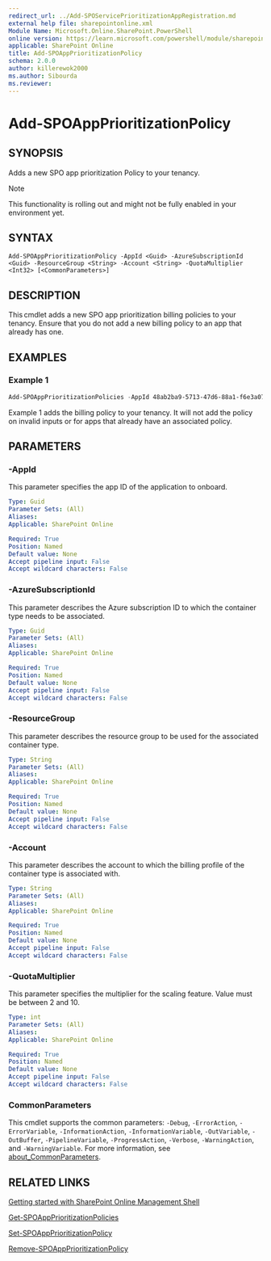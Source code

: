 ```yaml
---
redirect_url: ../Add-SPOServicePrioritizationAppRegistration.md
external help file: sharepointonline.xml
Module Name: Microsoft.Online.SharePoint.PowerShell
online version: https://learn.microsoft.com/powershell/module/sharepoint-online/Add-SPOAppPrioritizationPolicy
applicable: SharePoint Online
title: Add-SPOAppPrioritizationPolicy
schema: 2.0.0
author: killerewok2000
ms.author: Sibourda
ms.reviewer:
---
```


# Add-SPOAppPrioritizationPolicy

## SYNOPSIS

Adds a new SPO app prioritization Policy to your tenancy.
> [!NOTE]
> This functionality is rolling out and might not be fully enabled in your environment yet. 
## SYNTAX

```
Add-SPOAppPrioritizationPolicy -AppId <Guid> -AzureSubscriptionId <Guid> -ResourceGroup <String> -Account <String> -QuotaMultiplier <Int32> [<CommonParameters>]
```

## DESCRIPTION

This cmdlet adds a new SPO app prioritization billing policies to your tenancy. Ensure that you do not add a new billing policy to an app that already has one.

## EXAMPLES

### Example 1

```powershell
Add-SPOAppPrioritizationPolicies -AppId 48ab2ba9-5713-47d6-88a1-f6e3a0730833 -AzureSubscriptionId 48ab1ba4-9813-47d6-88a1-f6e3a0730822 -ResourceGroup newResourceGroup -Account newAccountName -QuotaMultiplier 5 
```

Example 1 adds the billing policy to your tenancy. It will not add the policy on invalid inputs or for apps that already have an associated policy. 


## PARAMETERS

### -AppId

This parameter specifies the app ID of the application to onboard.
```yaml
Type: Guid
Parameter Sets: (All)
Aliases:
Applicable: SharePoint Online

Required: True
Position: Named
Default value: None
Accept pipeline input: False
Accept wildcard characters: False
```
### -AzureSubscriptionId
This parameter describes the Azure subscription ID to which the container type needs to be associated.
```yaml
Type: Guid
Parameter Sets: (All)
Aliases:
Applicable: SharePoint Online

Required: True
Position: Named
Default value: None
Accept pipeline input: False
Accept wildcard characters: False
```
### -ResourceGroup
This parameter describes the resource group to be used for the associated container type.
```yaml
Type: String
Parameter Sets: (All)
Aliases:
Applicable: SharePoint Online

Required: True
Position: Named
Default value: None
Accept pipeline input: False
Accept wildcard characters: False
```
### -Account
This parameter describes the account to which the billing profile of the container type is associated with.
```yaml
Type: String
Parameter Sets: (All)
Aliases:
Applicable: SharePoint Online

Required: True
Position: Named
Default value: None
Accept pipeline input: False
Accept wildcard characters: False
```
### -QuotaMultiplier
 
This parameter specifies the multiplier for the scaling feature. Value must be between 2 and 10.
```yaml
Type: int
Parameter Sets: (All)
Aliases:
Applicable: SharePoint Online

Required: True
Position: Named
Default value: None
Accept pipeline input: False
Accept wildcard characters: False
```
### CommonParameters
This cmdlet supports the common parameters: `-Debug`, `-ErrorAction`, `-ErrorVariable`, `-InformationAction`, `-InformationVariable`, `-OutVariable`, `-OutBuffer`, `-PipelineVariable`, `-ProgressAction`, `-Verbose`, `-WarningAction`, and `-WarningVariable`. For more information, see [about_CommonParameters](/powershell/module/microsoft.powershell.core/about/about_commonparameters).


## RELATED LINKS

[Getting started with SharePoint Online Management Shell](/powershell/sharepoint/sharepoint-online/connect-sharepoint-online)

[Get-SPOAppPrioritizationPolicies](./Get-SPOAppPrioritizationPolicies.md)

[Set-SPOAppPrioritizationPolicy](./Set-SPOAppPrioritizationPolicy.md)

[Remove-SPOAppPrioritizationPolicy](./Remove-SPOAppPrioritizationPolicy.md)